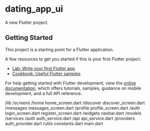 # dating_app_ui

A new Flutter project.

## Getting Started

This project is a starting point for a Flutter application.

A few resources to get you started if this is your first Flutter project:

- [Lab: Write your first Flutter app](https://docs.flutter.dev/get-started/codelab)
- [Cookbook: Useful Flutter samples](https://docs.flutter.dev/cookbook)

For help getting started with Flutter development, view the
[online documentation](https://docs.flutter.dev/), which offers tutorials,
samples, guidance on mobile development, and a full API reference.


/lib
  /screens
    /home
      home_screen.dart
    /discover
      discover_screen.dart
    /messages
      messages_screen.dart
    /profile
      profile_screen.dart
    /auth
      login_screen.dart
      register_screen.dart
  /widgets
    navbar.dart
  /models
  /services
    /auth
      auth_service.dart
    /api
      api_service.dart
  /providers
    auth_provider.dart
  /utils
    constants.dart
  main.dart